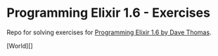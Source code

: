Programming Elixir 1.6 - Exercises
==================================

Repo for solving exercises for [Programming Elixir 1.6 by Dave Thomas](https://pragprog.com/book/elixir16/programming-elixir-1-6).


[World][]
